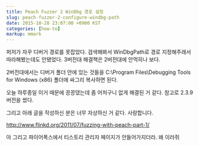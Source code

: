 ```yaml
---
title: Peach Fuzzer 2 WinDbg 경로 설정
slug: peach-fuzzer-2-configure-windbg-path
date: 2015-10-28 23:07:00 +0900 KST
categories: [how-to]
markup: mmark
---
```


퍼저가 자꾸 디버거 경로를 못잡았다. 검색해봐서 WinDbgPath로 경로 지정해주래서 따라해봤는데도 안됐었다. 3버전대 해결책은 2버전대에 안먹히나 보다.

2버전대에서는 디버거 폴더 안에 있는 것들을 C:\Program Files\Debugging Tools for Windows (x86) 폴더에 싸그리 복사하면 된다.

오늘 하루종일 이거 때문에 끙끙댔는데 좀 어처구니 없게 해결된 거 같다. 참고로 2.3.9 버전을 썼다.

그리고 아래 글을 작성하신 분은 너무 자상하신 거 같다. 사랑합니다.

<http://www.flinkd.org/2011/07/fuzzing-with-peach-part-1/>

아 그리고 파이어폭스에서 티스토리 관리자 페이지가 안들어가지더라. 왜 이러쥐
